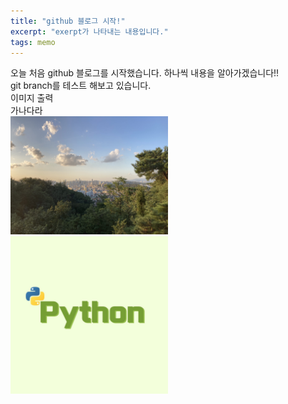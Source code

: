 ```yaml
---
title: "github 블로그 시작!"
excerpt: "exerpt가 나타내는 내용입니다."
tags: memo
---
```


오늘 처음 github 블로그를 시작했습니다.
하나씩 내용을 알아가겠습니다!!<br>
git branch를 테스트 해보고 있습니다.<br>
이미지 출력<br>
가나다라<br>
<img src="../images/22-02-14-start/sky.jpg" width="50%" height="50%">
<img src="../images/22-02-14-start/python.jpg" width="50%" height="50%">
